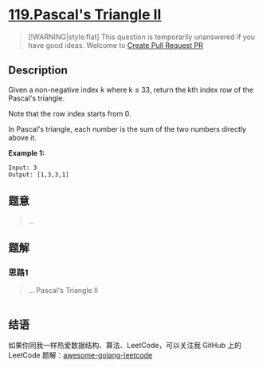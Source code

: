 # [119.Pascal&#39;s Triangle II][title]

> [!WARNING|style:flat]
> This question is temporarily unanswered if you have good ideas. Welcome to [Create Pull Request PR](https://github.com/kylesliu/awesome-golang-algorithm)

## Description

Given a non-negative index k where k ≤ 33, return the kth index row of the Pascal's triangle.

Note that the row index starts from 0.

In Pascal's triangle, each number is the sum of the two numbers directly above it.

**Example 1:**

```
Input: 3
Output: [1,3,3,1]
```

## 题意
> ...

## 题解

### 思路1
> ...
Pascal&#39;s Triangle II
```go
```


## 结语

如果你同我一样热爱数据结构、算法、LeetCode，可以关注我 GitHub 上的 LeetCode 题解：[awesome-golang-leetcode][me]

[title]: https://leetcode.com/problems/pascals-triangle-ii/
[me]: https://github.com/kylesliu/awesome-golang-algorithm
